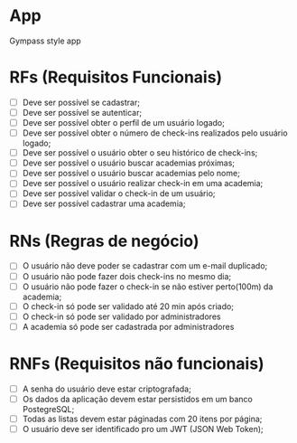 # App

Gympass style app

# RFs (Requisitos Funcionais)

- [ ] Deve ser possível se cadastrar;
- [ ] Deve ser possível se autenticar;
- [ ] Deve ser possível obter o perfil de um usuário logado;
- [ ] Deve ser possível obter o número de check-ins realizados pelo usuário logado;
- [ ] Deve ser possível o usuário obter o seu histórico de check-ins;
- [ ] Deve ser possível o usuário buscar academias próximas;
- [ ] Deve ser possível o usuário buscar academias pelo nome;
- [ ] Deve ser possível o usuário realizar check-in em uma academia;
- [ ] Deve ser possível validar o check-in de um usuário;
- [ ] Deve ser possível cadastrar uma academia; 

# RNs (Regras de negócio)

- [ ] O usuário não deve poder se cadastrar com um e-mail duplicado;    
- [ ] O usuário não pode fazer dois check-ins no mesmo dia;    
- [ ] O usuário não pode fazer o check-in se não estiver perto(100m) da academia;
- [ ] O check-in só pode ser validado até 20 min após criado;
- [ ] O check-in só pode ser validado por administradores
- [ ] A academia só pode ser cadastrada por administradores

# RNFs (Requisitos não funcionais)

- [ ] A senha do usuário deve estar criptografada;
- [ ] Os dados da aplicação devem estar persistidos em um banco PostegreSQL;
- [ ] Todas as listas devem estar páginadas com 20 itens por página;
- [ ] O usuário deve ser identificado pro um JWT (JSON Web Token);
